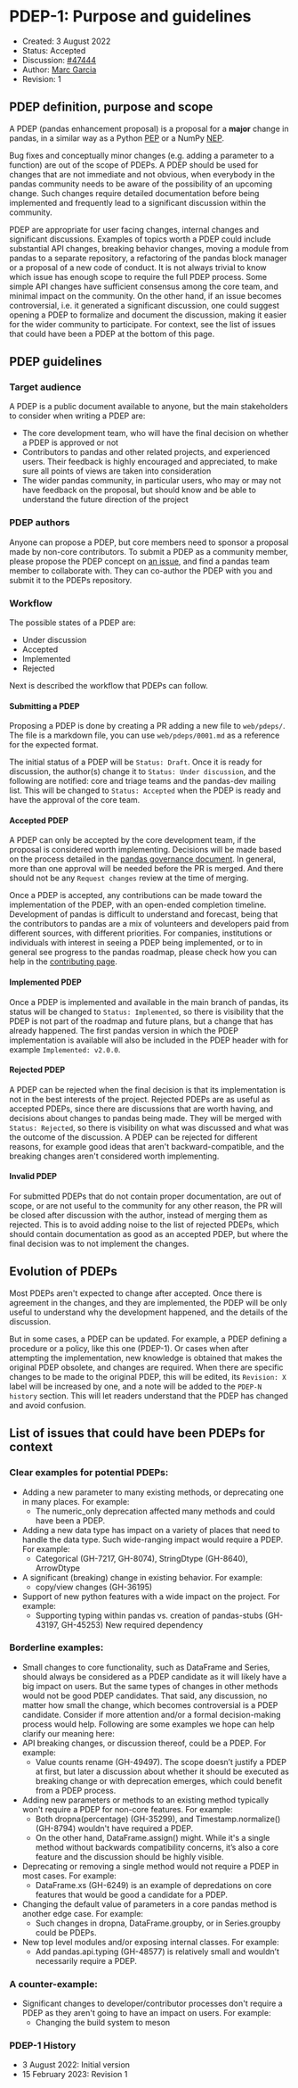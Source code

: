 # PDEP-1: Purpose and guidelines

- Created: 3 August 2022
- Status: Accepted
- Discussion: [#47444](https://github.com/pandas-dev/pandas/pull/47444)
- Author: [Marc Garcia](https://github.com/datapythonista)
- Revision: 1

## PDEP definition, purpose and scope

A PDEP (pandas enhancement proposal) is a proposal for a **major** change in
pandas, in a similar way as a Python [PEP](https://peps.python.org/pep-0001/)
or a NumPy [NEP](https://numpy.org/neps/nep-0000.html).

Bug fixes and conceptually minor changes (e.g. adding a parameter to a function) are out of the
scope of PDEPs. A PDEP should be used for changes that are not immediate and not obvious, when
everybody in the pandas community needs to be aware of the possibility of an upcoming change.
Such changes require detailed documentation before being implemented and frequently lead to a
significant discussion within the community.

PDEP are appropriate for user facing changes, internal changes and significant discussions.
Examples of topics worth a PDEP could include substantial API changes, breaking behavior changes,
moving a module from pandas to a separate repository, a refactoring of the pandas block manager
or a proposal of a new code of conduct. It is not always trivial to know which issue has enough
scope to require the full PDEP process. Some simple API changes have sufficient consensus among
the core team, and minimal impact on the community. On the other hand, if an issue becomes
controversial, i.e. it generated a significant discussion, one could suggest opening a PDEP to
formalize and document the discussion, making it easier for the wider community to participate.
For context, see the list of issues that could have been a PDEP at the bottom of this page.

## PDEP guidelines

### Target audience

A PDEP is a public document available to anyone, but the main stakeholders to
consider when writing a PDEP are:

- The core development team, who will have the final decision on whether a PDEP
  is approved or not
- Contributors to pandas and other related projects, and experienced users. Their
  feedback is highly encouraged and appreciated, to make sure all points of views
  are taken into consideration
- The wider pandas community, in particular users, who may or may not have feedback
  on the proposal, but should know and be able to understand the future direction of
  the project

### PDEP authors

Anyone can propose a PDEP, but core members need to sponsor a proposal made by non-core
contributors. To submit a PDEP as a community member, please propose the PDEP concept on
[an issue](https://github.com/pandas-dev/pandas/issues/new/choose), and find a pandas team
member to collaborate with. They can co-author the PDEP with you and submit it to the PDEPs
repository.

### Workflow

The possible states of a PDEP are:

- Under discussion
- Accepted
- Implemented
- Rejected

Next is described the workflow that PDEPs can follow.

#### Submitting a PDEP

Proposing a PDEP is done by creating a PR adding a new file to `web/pdeps/`.
The file is a markdown file, you can use `web/pdeps/0001.md` as a reference
for the expected format.

The initial status of a PDEP will be `Status: Draft`. Once it is ready for discussion, the author(s)
change it to `Status: Under discussion`, and the following are notified: core and triage teams
and the pandas-dev mailing list. This will be changed to `Status: Accepted` when the PDEP is ready
and have the approval of the core team.


#### Accepted PDEP

A PDEP can only be accepted by the core development team, if the proposal is considered
worth implementing. Decisions will be made based on the process detailed in the
[pandas governance document](https://github.com/pandas-dev/pandas-governance/blob/master/governance.md).
In general, more than one approval will be needed before the PR is merged. And
there should not be any `Request changes` review at the time of merging.

Once a PDEP is accepted, any contributions can be made toward the implementation of the PDEP,
with an open-ended completion timeline. Development of pandas is difficult to understand and
forecast, being that the contributors to pandas are a mix of volunteers and developers paid from different sources,
with different priorities. For companies, institutions or individuals with interest in seeing a
PDEP being implemented, or to in general see progress to the pandas roadmap, please check how
you can help in the [contributing page](/contribute.html).

#### Implemented PDEP

Once a PDEP is implemented and available in the main branch of pandas, its
status will be changed to `Status: Implemented`, so there is visibility that the PDEP
is not part of the roadmap and future plans, but a change that has already
happened. The first pandas version in which the PDEP implementation is
available will also be included in the PDEP header with for example
`Implemented: v2.0.0`.

#### Rejected PDEP

A PDEP can be rejected when the final decision is that its implementation is
not in the best interests of the project. Rejected PDEPs are as useful as accepted
PDEPs, since there are discussions that are worth having, and decisions about
changes to pandas being made. They will be merged with `Status: Rejected`, so
there is visibility on what was discussed and what was the outcome of the
discussion. A PDEP can be rejected for different reasons, for example good ideas
that aren't backward-compatible, and the breaking changes aren't considered worth
implementing.

#### Invalid PDEP

For submitted PDEPs that do not contain proper documentation, are out of scope, or
are not useful to the community for any other reason, the PR will be closed after
discussion with the author, instead of merging them as rejected. This is to avoid
adding noise to the list of rejected PDEPs, which should contain documentation as
good as an accepted PDEP, but where the final decision was to not implement the changes.

## Evolution of PDEPs

Most PDEPs aren't expected to change after accepted. Once there is agreement in the changes,
and they are implemented, the PDEP will be only useful to understand why the development happened,
and the details of the discussion.

But in some cases, a PDEP can be updated. For example, a PDEP defining a procedure or
a policy, like this one (PDEP-1). Or cases when after attempting the implementation,
new knowledge is obtained that makes the original PDEP obsolete, and changes are
required. When there are specific changes to be made to the original PDEP, this will
be edited, its `Revision: X` label will be increased by one, and a note will be added
to the `PDEP-N history` section. This will let readers understand that the PDEP has
changed and avoid confusion.

## List of issues that could have been PDEPs for context
### Clear examples for potential PDEPs:
- Adding a new parameter to many existing methods, or deprecating one in many places. For example:
  - The numeric_only deprecation affected many methods and could have been a PDEP.
- Adding a new data type has impact on a variety of places that need to handle the data type.
  Such wide-ranging impact would require a PDEP. For example:
  - Categorical (GH-7217, GH-8074), StringDtype (GH-8640), ArrowDtype
- A significant (breaking) change in existing behavior. For example:
  - copy/view changes (GH-36195)
- Support of new python features with a wide impact on the project. For example:
  - Supporting typing within pandas vs. creation of pandas-stubs (GH-43197, GH-45253) New
    required dependency

### Borderline examples:
- Small changes to core functionality, such as DataFrame and Series, should always be considered
  as a PDEP candidate as it will likely have a big impact on users. But the same types of changes in other methods would not be good PDEP candidates. That said, any discussion, no matter how small the change, which becomes controversial is a PDEP candidate. Consider if more attention and/or a formal decision-making process would help. Following are some examples we hope can help clarify our meaning here:
- API breaking changes, or discussion thereof, could be a PDEP. For example:
  - Value counts rename (GH-49497). The scope doesn’t justify a PDEP at first, but later a
    discussion about whether it should be executed as breaking change or with deprecation emerges, which could benefit from a PDEP process.
- Adding new parameters or methods to an existing method typically won't require a PDEP for
  non-core features. For example:
  - Both dropna(percentage) (GH-35299), and Timestamp.normalize() (GH-8794) wouldn't have
    required a PDEP.
  - On the other hand, DataFrame.assign() might. While it's a single method without backwards
    compatibility concerns, it’s also a core feature and the discussion should be highly visible.
- Deprecating or removing a single method would not require a PDEP in most cases. For example:
  - DataFrame.xs (GH-6249) is an example of depredations on core features that would be good a
    candidate for a PDEP.
- Changing the default value of parameters in a core pandas method is another edge case. For
  example:
  - Such changes in dropna,  DataFrame.groupby, or in Series.groupby could be PDEPs.
- New top level modules and/or exposing internal classes. For example:
  - Add pandas.api.typing (GH-48577) is relatively small and wouldn’t necessarily require a PDEP.

### A counter-example:
- Significant changes to developer/contributor processes don't require a PDEP as they aren't
going to have an impact on users. For example:
  - Changing the build system to meson


### PDEP-1 History

- 3 August 2022: Initial version
- 15 February 2023: Revision 1
